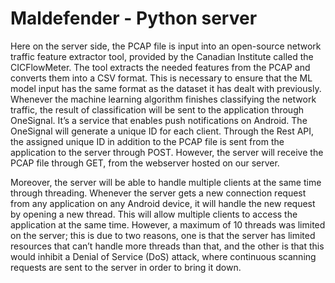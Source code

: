 # Maldefender - Python server

Here on the server side, the PCAP file is input into an open-source network traffic feature extractor
tool, provided by the Canadian Institute called the CICFlowMeter. The tool extracts the needed features from the
PCAP and converts them into a CSV format. This is necessary to ensure that the ML model input has the same
format as the dataset it has dealt with previously.
Whenever the machine learning algorithm finishes classifying the network traffic, the result of classification
will be sent to the application through OneSignal. It’s a service that enables push notifications on Android. The
OneSignal will generate a unique ID for each client. Through the Rest API, the assigned unique ID in addition to
the PCAP file is sent from the application to the server through POST. However, the server will receive the PCAP
file through GET, from the webserver hosted on our server.

Moreover, the server will be able to handle multiple clients at the same time through threading. Whenever the
server gets a new connection request from any application on any Android device, it will handle the new request by
opening a new thread. This will allow multiple clients to access the application at the same time.
However, a maximum of 10 threads was limited on the server; this is due to two reasons, one is that the server
has limited resources that can’t handle more threads than that, and the other is that this would inhibit a Denial of
Service (DoS) attack, where continuous scanning requests are sent to the server in order to bring it down.
